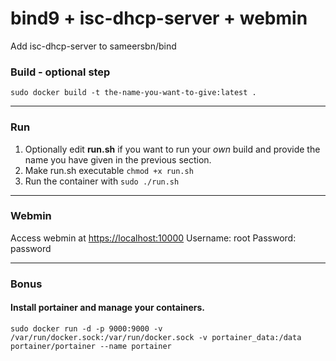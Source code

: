 # bind9 + isc-dhcp-server + webmin


 Add isc-dhcp-server to sameersbn/bind


### Build - optional step

```sudo docker build -t the-name-you-want-to-give:latest .```

----
### Run
1. Optionally edit **run.sh** if you want to run your *own* build and provide the name you have given in the previous section.
2. Make run.sh executable ```chmod +x run.sh```
3. Run the container with ```sudo ./run.sh```

----
### Webmin
Access webmin at [https://localhost:10000](https://localhost:10000)
Username: root
Password: password

----
### Bonus 
#### Install portainer and manage your containers.
```sudo docker run -d -p 9000:9000 -v /var/run/docker.sock:/var/run/docker.sock -v portainer_data:/data portainer/portainer --name portainer```
